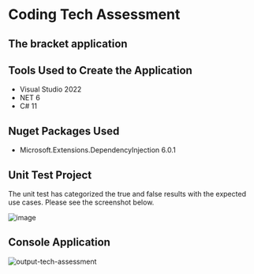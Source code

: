 # Coding Tech Assessment 
## The bracket application

## Tools Used to Create the Application 
* Visual Studio 2022
* NET 6
* C# 11

## Nuget Packages Used
* Microsoft.Extensions.DependencyInjection 6.0.1

## Unit Test Project
The unit test has categorized the true and false results with the expected use cases.
Please see the screenshot below.

![image](https://github.com/jindeveloper/Coding_Tech_Assessment/assets/39805502/3420bf54-3e6f-4d8b-844c-6aebdcfc7f20)

## Console Application

![output-tech-assessment](https://github.com/jindeveloper/Coding_Tech_Assessment/assets/39805502/c879b416-6201-41b7-8728-4ea9fc784abe)

